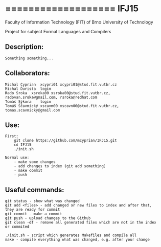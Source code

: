 ===================
IFJ15
===================

Faculty of Information Technology (FIT) of Brno University of Technology

Project for subject Formal Languages and Compilers

## Description:
	Something something...

## Collaborators:

	Michal Cyprian	xcypri01 xcypri01@stud.fit.vutbr.cz
	Michal Ďurista	login
	Rado Sroka	xsroka00 xsroka00@stud.fit.vutbr.cz, radovan.sroka@gmail.com, rsroka@redhat.com
	Tomáš Sýkora	login
	Tomáš Ščavnický	xscavn00 xscavn00@stud.fit.vutbr.cz, tomas.scavnicky@gmail.com

## Use:
	First:
		git clone https://github.com/mcyprian/IFJ15.git
		cd IFJ15
		./init.sh
	
	Normal use:
		- make some changes
		- add changes to index (git add something)
		- make commit
		- push

## Useful commands:
	git status - show what was changed
	git add <files> - add changed or new files to index and after that, they are ready for commit
	git commit - make a commit
	git push - upload changes to the Github
	git clean -df - remove all generated files which are not in the index or commited

	./init.sh - script which generates Makefiles and compile all
	make - compile everything what was changed, e.g. after your change  	
